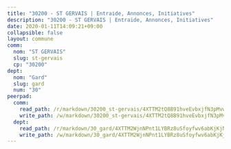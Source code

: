 ```yaml
---
title: "30200 - ST GERVAIS | Entraide, Annonces, Initiatives"
description: "30200 - ST GERVAIS | Entraide, Annonces, Initiatives"
date: 2020-01-11T14:09:21+09:00
collapsible: false
layout: commune
comm:
  nom: "ST GERVAIS"
  slug: st-gervais
  cp: "30200"
dept:
  nom: "Gard"
  slug: gard
  num: "30"
peerpad:
  comm:
    read_path: /r/markdown/30200_st-gervais/4XTTM2tQ8B91hveEvbxjfN3pMvwojCJCe4HjxegNPbY4bCJmJ
    write_path: /w/markdown/30200_st-gervais/4XTTM2tQ8B91hveEvbxjfN3pMvwojCJCe4HjxegNPbY4bCJmJ-K3TgU4aGXHnAFwgNCe4U7hxNw5v8ztj355ZuYmH2kEewD33ADAdPSErTHNjF4by3sVNKKmE5YDMCgmHdpHrbeoN6Kk5ozJBAcr8y7mbdwdvaMekXpWNrx3ZcR29XpZKdLoRbrase
  dept:
    read_path: /r/markdown/30_gard/4XTTM2WjnNPnt1LYBRz8uSfoyfwv6abKjKjNdBGxuvymmgvkj
    write_path: /w/markdown/30_gard/4XTTM2WjnNPnt1LYBRz8uSfoyfwv6abKjKjNdBGxuvymmgvkj-K3TgUpCvFefN2LRJ7huXqVovWWqmjJgEMWkVs9s4fhfrGjyZZK9z4gxyddycCKs6S9BWFUcJqqZYCKuxj79SWNiGiob7Xchr25rMmkVQhAFrAwBxAqY3T99GTsQfKxLrXrnx3pGK
---
```


